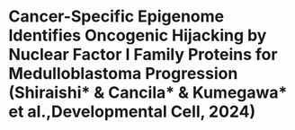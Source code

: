 # Cancer-Specific Epigenome Identifies Oncogenic Hijacking by Nuclear Factor I Family Proteins for Medulloblastoma Progression (Shiraishi* & Cancila* & Kumegawa* et al.,Developmental Cell, 2024)
